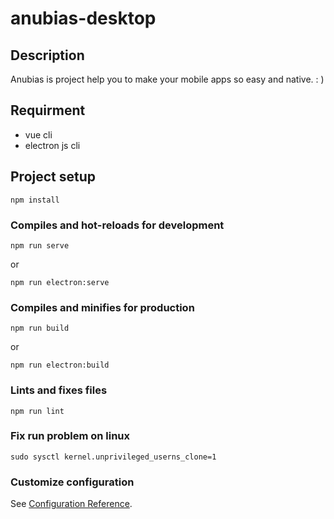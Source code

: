 # anubias-desktop

## Description
Anubias is project help you to make your
mobile apps so easy and native. : )

## Requirment
 - vue cli
 - electron js cli

## Project setup
```
npm install
```

### Compiles and hot-reloads for development
```
npm run serve
```
or 
```
npm run electron:serve  
```

### Compiles and minifies for production
```
npm run build
```
or
```
npm run electron:build  
```

### Lints and fixes files
```
npm run lint
```

### Fix run problem on linux
```
sudo sysctl kernel.unprivileged_userns_clone=1
```

### Customize configuration
See [Configuration Reference](https://cli.vuejs.org/config/).
